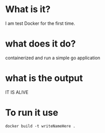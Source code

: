 # What is it? 
I am test Docker for the first time.
# what does it do?
containerized and run a simple go application 
# what is the output   
IT IS ALIVE


# To run it use 
<code>docker build -t writeNameHere . </code>
